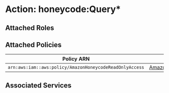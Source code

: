 # Action: honeycode:Query*

## Attached Roles

## Attached Policies

| Policy ARN | Policy Name |
|------------|-------------|
| `arn:aws:iam::aws:policy/AmazonHoneycodeReadOnlyAccess` | [AmazonHoneycodeReadOnlyAccess](../policies.md#amazonhoneycodereadonlyaccess) |

## Associated Services

